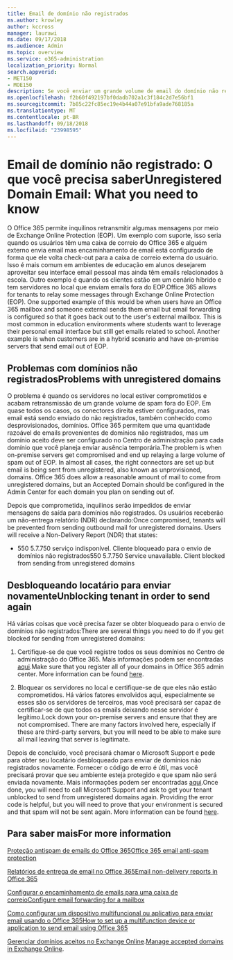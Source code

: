 ```yaml
---
title: Email de domínio não registrados
ms.author: krowley
author: kccross
manager: laurawi
ms.date: 09/17/2018
ms.audience: Admin
ms.topic: overview
ms.service: o365-administration
localization_priority: Normal
search.appverid:
- MET150
- MOE150
description: Se você enviar um grande volume de email do domínio não registrados, você correrá o risco de seu email obtendo bloqueado. Leia este artigo para saber mais.
ms.openlocfilehash: f2b60f492197bf0dadb702a1c3f184c2d7e56bf1
ms.sourcegitcommit: 7b85c22fc85ec19e4b44a07e91bfa9ade768185a
ms.translationtype: MT
ms.contentlocale: pt-BR
ms.lasthandoff: 09/18/2018
ms.locfileid: "23998595"
---
```

# <a name="unregistered-domain-email-what-you-need-to-know"></a><span data-ttu-id="671a2-104">Email de domínio não registrado: O que você precisa saber</span><span class="sxs-lookup"><span data-stu-id="671a2-104">Unregistered Domain Email: What you need to know</span></span>

<span data-ttu-id="671a2-p102">O Office 365 permite inquilinos retransmitir algumas mensagens por meio de Exchange Online Protection (EOP). Um exemplo com suporte, isso seria quando os usuários têm uma caixa de correio do Office 365 e alguém externo envia email mas encaminhamento de email está configurado de forma que ele volta check-out para a caixa de correio externa do usuário. Isso é mais comum em ambientes de educação em alunos desejarem aproveitar seu interface email pessoal mas ainda têm emails relacionados à escola. Outro exemplo é quando os clientes estão em um cenário híbrido e tem servidores no local que enviam emails fora do EOP.</span><span class="sxs-lookup"><span data-stu-id="671a2-p102">Office 365 allows for tenants to relay some messages through Exchange Online Protection (EOP). One supported example of this would be when users have an Office 365 mailbox and someone external sends them email but email forwarding is configured so that it goes back out to the user's external mailbox. This is most common in education environments where students want to leverage their personal email interface but still get emails related to school. Another example is when customers are in a hybrid scenario and have on-premise servers that send email out of EOP.</span></span>

## <a name="problems-with-unregistered-domains"></a><span data-ttu-id="671a2-109">Problemas com domínios não registrados</span><span class="sxs-lookup"><span data-stu-id="671a2-109">Problems with unregistered domains</span></span>

<span data-ttu-id="671a2-p103">O problema é quando os servidores no local estiver comprometidos e acabam retransmissão de um grande volume de spam fora do EOP. Em quase todos os casos, os conectores direita estiver configurados, mas email está sendo enviado do não registrados, também conhecido como desprovisionados, domínios. Office 365 permitem que uma quantidade razoável de emails provenientes de domínios não registrados, mas um domínio aceito deve ser configurado no Centro de administração para cada domínio que você planeja enviar ausência temporária.</span><span class="sxs-lookup"><span data-stu-id="671a2-p103">The problem is when on-premise servers get compromised and end up relaying a large volume of spam out of EOP. In almost all cases, the right connectors are set up but email is being sent from unregistered, also known as unprovisioned, domains. Office 365 does allow a reasonable amount of mail to come from unregistered domains, but an Accepted Domain should be configured in the Admin Center for each domain you plan on sending out of.</span></span>

<span data-ttu-id="671a2-p104">Depois que comprometida, inquilinos serão impedidos de enviar mensagens de saída para domínios não registrados. Os usuários receberão um não-entrega relatório (NDR) declarando:</span><span class="sxs-lookup"><span data-stu-id="671a2-p104">Once compromised, tenants will be prevented from sending outbound mail for unregistered domains. Users will receive a Non-Delivery Report (NDR) that states:</span></span>

- <span data-ttu-id="671a2-p105">550 5.7.750 serviço indisponível. Cliente bloqueado para o envio de domínios não registrados</span><span class="sxs-lookup"><span data-stu-id="671a2-p105">550 5.7.750 Service unavailable. Client blocked from sending from unregistered domains</span></span>

## <a name="unblocking-tenant-in-order-to-send-again"></a><span data-ttu-id="671a2-117">Desbloqueando locatário para enviar novamente</span><span class="sxs-lookup"><span data-stu-id="671a2-117">Unblocking tenant in order to send again</span></span>

<span data-ttu-id="671a2-118">Há várias coisas que você precisa fazer se obter bloqueado para o envio de domínios não registrados:</span><span class="sxs-lookup"><span data-stu-id="671a2-118">There are several things you need to do if you get blocked for sending from unregistered domains:</span></span>

1. <span data-ttu-id="671a2-p106">Certifique-se de que você registre todos os seus domínios no Centro de administração do Office 365. Mais informações podem ser encontradas [aqui](https://docs.microsoft.com/en-us/exchange/mail-flow-best-practices/manage-accepted-domains/manage-accepted-domains).</span><span class="sxs-lookup"><span data-stu-id="671a2-p106">Make sure that you register all of your domains in Office 365 admin center. More information can be found [here](https://docs.microsoft.com/en-us/exchange/mail-flow-best-practices/manage-accepted-domains/manage-accepted-domains).</span></span>

2. <span data-ttu-id="671a2-p107">Bloquear os servidores no local e certifique-se de que eles não estão comprometidos. Há vários fatores envolvidos aqui, especialmente se esses são os servidores de terceiros, mas você precisará ser capaz de certificar-se de que todos os emails deixando nesse servidor é legítimo.</span><span class="sxs-lookup"><span data-stu-id="671a2-p107">Lock down your on-premise servers and ensure that they are not compromised. There are many factors involved here, especially if these are third-party servers, but you will need to be able to make sure all mail leaving that server is legitimate.</span></span>

<span data-ttu-id="671a2-p108">Depois de concluído, você precisará chamar o Microsoft Support e pede para obter seu locatário desbloqueado para enviar de domínios não registrados novamente.  Fornecer o código de erro é útil, mas você precisará provar que seu ambiente esteja protegido e que spam não será enviada novamente. Mais informações podem ser encontradas [aqui](https://support.office.com/en-us/article/Contact-support-for-business-products-Admin-Help-32a17ca7-6fa0-4870-8a8d-e25ba4ccfd4b#ID0EAADAAA=online).</span><span class="sxs-lookup"><span data-stu-id="671a2-p108">Once done, you will need to call Microsoft Support and ask to get your tenant unblocked to send from unregistered domains again.  Providing the error code is helpful, but you will need to prove that your environment is secured and that spam will not be sent again. More information can be found [here](https://support.office.com/en-us/article/Contact-support-for-business-products-Admin-Help-32a17ca7-6fa0-4870-8a8d-e25ba4ccfd4b#ID0EAADAAA=online).</span></span>
  
## <a name="for-more-information"></a><span data-ttu-id="671a2-126">Para saber mais</span><span class="sxs-lookup"><span data-stu-id="671a2-126">For more information</span></span>

[<span data-ttu-id="671a2-127">Proteção antispam de emails do Office 365</span><span class="sxs-lookup"><span data-stu-id="671a2-127">Office 365 email anti-spam protection</span></span>](anti-spam-protection.md)

[<span data-ttu-id="671a2-128">Relatórios de entrega de email no Office 365</span><span class="sxs-lookup"><span data-stu-id="671a2-128">Email non-delivery reports in Office 365</span></span>](https://support.office.com/article/email-non-delivery-reports-in-office-365-51daa6b9-2e35-49c4-a0c9-df85bf8533c3)

[<span data-ttu-id="671a2-129">Configurar o encaminhamento de emails para uma caixa de correio</span><span class="sxs-lookup"><span data-stu-id="671a2-129">Configure email forwarding for a mailbox</span></span>](https://docs.microsoft.com/en-us/exchange/recipients-in-exchange-online/manage-user-mailboxes/configure-email-forwarding)

[<span data-ttu-id="671a2-130">Como configurar um dispositivo multifuncional ou aplicativo para enviar email usando o Office 365</span><span class="sxs-lookup"><span data-stu-id="671a2-130">How to set up a multifunction device or application to send email using Office 365</span></span>](https://support.office.com/en-us/article/How-to-set-up-a-multifunction-device-or-application-to-send-email-using-Office-365-69f58e99-c550-4274-ad18-c805d654b4c4)

<span data-ttu-id="671a2-131">[Gerenciar domínios aceitos no Exchange Online](https://docs.microsoft.com/en-us/exchange/mail-flow-best-practices/manage-accepted-domains/manage-accepted-domains).</span><span class="sxs-lookup"><span data-stu-id="671a2-131">[Manage accepted domains in Exchange Online](https://docs.microsoft.com/en-us/exchange/mail-flow-best-practices/manage-accepted-domains/manage-accepted-domains).</span></span>
